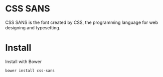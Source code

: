 # CSS SANS
CSS SANS is the font created by CSS, the programming language for web designing and typesetting.

# Install

Install with Bower

```shell
bower install css-sans
```